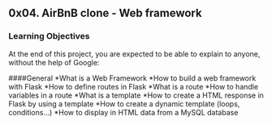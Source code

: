## 0x04. AirBnB clone - Web framework

### Learning Objectives

At the end of this project, you are expected to be able to explain to anyone, without the help of Google:

####General
*What is a Web Framework
*How to build a web framework with Flask
*How to define routes in Flask
*What is a route
*How to handle variables in a route
*What is a template
*How to create a HTML response in Flask by using a template
*How to create a dynamic template (loops, conditions…)
*How to display in HTML data from a MySQL database